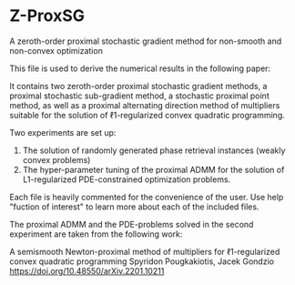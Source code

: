# Z-ProxSG
A zeroth-order proximal stochastic gradient method for non-smooth and non-convex optimization

This file is used to derive the numerical results in the following paper:


It contains two zeroth-order proximal stochastic gradient methods, a proximal stochastic 
sub-gradient method, a stochastic proximal point method, as well as a proximal alternating
direction method of multipliers suitable for the solution of ℓ1-regularized convex 
quadratic programming. 

Two experiments are set up:
  1) The solution of randomly generated phase retrieval instances (weakly convex problems)
  2) The hyper-parameter tuning of the proximal ADMM for the solution of L1-regularized
     PDE-constrained optimization problems.

Each file is heavily commented for the convenience of the user. Use help "fuction of interest" 
to learn more about each of the included files.

The proximal ADMM and the PDE-problems solved in the second experiment are taken from the 
following work:

A semismooth Newton-proximal method of multipliers for ℓ1-regularized convex quadratic programming
              Spyridon Pougkakiotis, Jacek Gondzio
              https://doi.org/10.48550/arXiv.2201.10211
